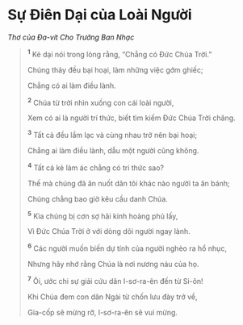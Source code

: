 # Sự Ðiên Dại của Loài Người
*Thơ của Ða-vít Cho Trưởng Ban Nhạc*

> <sup><b>1</b></sup> Kẻ dại nói trong lòng rằng, “Chẳng có Ðức Chúa Trời.”
> 
> Chúng thảy đều bại hoại, làm những việc gớm ghiếc;
> 
> Chẳng có ai làm điều lành.
>
> <sup><b>2</b></sup> Chúa từ trời nhìn xuống con cái loài người,
> 
> Xem có ai là người trí thức, biết tìm kiếm Ðức Chúa Trời chăng.
>
> <sup><b>3</b></sup> Tất cả đều lầm lạc và cùng nhau trở nên bại hoại;
> 
> Chẳng ai làm điều lành, dẫu một người cũng không.
>
> <sup><b>4</b></sup> Tất cả kẻ làm ác chẳng có tri thức sao?
> 
> Thế mà chúng đã ăn nuốt dân tôi khác nào người ta ăn bánh;
> 
> Chúng chẳng bao giờ kêu cầu danh Chúa.
>
> <sup><b>5</b></sup> Kìa chúng bị cơn sợ hãi kinh hoàng phủ lấy,
> 
> Vì Ðức Chúa Trời ở với dòng dõi người ngay lành.
> 
> <sup><b>6</b></sup> Các người muốn biến dự tính của người nghèo ra hổ nhục,
> 
> Nhưng hãy nhớ rằng Chúa là nơi nương náu của họ.
>
> <sup><b>7</b></sup> Ôi, ước chi sự giải cứu dân I-sơ-ra-ên đến từ Si-ôn!
> 
> Khi Chúa đem con dân Ngài từ chốn lưu đày trở về,
> 
> Gia-cốp sẽ mừng rỡ, I-sơ-ra-ên sẽ vui mừng.